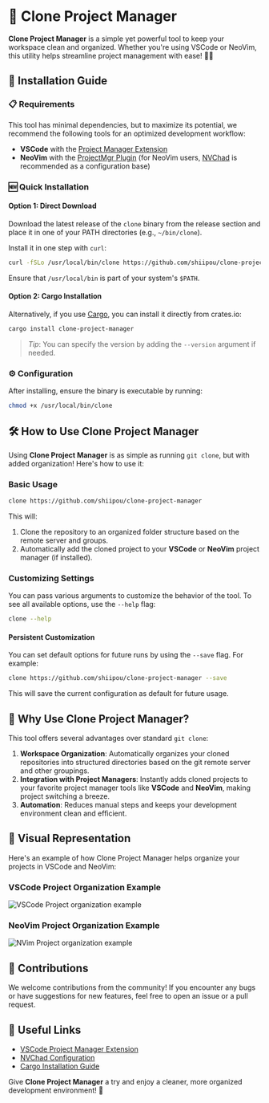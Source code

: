 # 🧬 Clone Project Manager

**Clone Project Manager** is a simple yet powerful tool to keep your workspace clean and organized. Whether you're using VSCode or NeoVim, this utility helps streamline project management with ease! 🧹✨

## 🚀 Installation Guide

### 📋 Requirements

This tool has minimal dependencies, but to maximize its potential, we recommend the following tools for an optimized development workflow:

- **VSCode** with the [Project Manager Extension](https://marketplace.visualstudio.com/items?itemName=alefragnani.project-manager)
- **NeoVim** with the [ProjectMgr Plugin](https://github.com/username/repository) (for NeoVim users, [NVChad](https://nvchad.com) is recommended as a configuration base)

### 🆕 Quick Installation

#### Option 1: Direct Download

Download the latest release of the `clone` binary from the release section and place it in one of your PATH directories (e.g., `~/bin/clone`).

Install it in one step with `curl`:

```sh
curl -fSLo /usr/local/bin/clone https://github.com/shiipou/clone-project-manager/releases/latest/download/clone-$(uname -s)-$(uname -m)
```

Ensure that `/usr/local/bin` is part of your system's `$PATH`.

#### Option 2: Cargo Installation

Alternatively, if you use [Cargo](https://doc.rust-lang.org/cargo/), you can install it directly from crates.io:

```sh
cargo install clone-project-manager
```

> *Tip*: You can specify the version by adding the `--version` argument if needed.

### ⚙️ Configuration

After installing, ensure the binary is executable by running:

```sh
chmod +x /usr/local/bin/clone
```

## 🛠️ How to Use Clone Project Manager

Using **Clone Project Manager** is as simple as running `git clone`, but with added organization! Here's how to use it:

### Basic Usage

```sh
clone https://github.com/shiipou/clone-project-manager
```

This will:

1. Clone the repository to an organized folder structure based on the remote server and groups.
2. Automatically add the cloned project to your **VSCode** or **NeoVim** project manager (if installed).

### Customizing Settings

You can pass various arguments to customize the behavior of the tool. To see all available options, use the `--help` flag:

```sh
clone --help
```

#### Persistent Customization

You can set default options for future runs by using the `--save` flag. For example:

```sh
clone https://github.com/shiipou/clone-project-manager --save
```

This will save the current configuration as default for future usage.

## 🤔 Why Use Clone Project Manager?

This tool offers several advantages over standard `git clone`:

1. **Workspace Organization**: Automatically organizes your cloned repositories into structured directories based on the git remote server and other groupings.
2. **Integration with Project Managers**: Instantly adds cloned projects to your favorite project manager tools like **VSCode** and **NeoVim**, making project switching a breeze.
3. **Automation**: Reduces manual steps and keeps your development environment clean and efficient.

## 📸 Visual Representation

Here's an example of how Clone Project Manager helps organize your projects in VSCode and NeoVim:

### VSCode Project Organization Example

![VSCode Project organization example](https://github.com/shiipou/clone-project-manager/assets/38187238/331cca5a-9a36-4a17-bb61-133f06db9e5d)

### NeoVim Project Organization Example

![NVim Project organization example](https://github.com/user-attachments/assets/3355edc5-3ac8-4d89-872f-ec11698ff876)

## 🤝 Contributions

We welcome contributions from the community! If you encounter any bugs or have suggestions for new features, feel free to open an issue or a pull request.

## 🔗 Useful Links

- [VSCode Project Manager Extension](https://marketplace.visualstudio.com/items?itemName=alefragnani.project-manager)
- [NVChad Configuration](https://nvchad.com)
- [Cargo Installation Guide](https://doc.rust-lang.org/cargo/getting-started/installation.html)

Give **Clone Project Manager** a try and enjoy a cleaner, more organized development environment! 🎉
